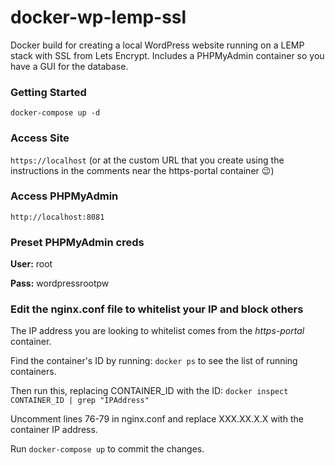 # docker-wp-lemp-ssl

Docker build for creating a local WordPress website running on a LEMP stack with SSL from Lets Encrypt. Includes a PHPMyAdmin container so you have a GUI for the database.

### Getting Started
``` docker-compose up -d ```

### Access Site
``` https://localhost ```
(or at the custom URL that you create using the instructions in the comments near the https-portal container :wink:)

### Access PHPMyAdmin
``` http://localhost:8081 ```

### Preset PHPMyAdmin creds
<p><b>User:</b> root</p>
<p><b>Pass:</b> wordpressrootpw</p>

### Edit the nginx.conf file to whitelist your IP and block others
The IP address you are looking to whitelist comes from the <i>https-portal</i> container.

Find the container's ID by running: ``` docker ps ``` to see the list of running containers.

Then run this, replacing CONTAINER_ID with the ID: ``` docker inspect CONTAINER_ID | grep "IPAddress" ```

Uncomment lines 76-79 in nginx.conf and replace XXX.XX.X.X with the container IP address.

Run ``` docker-compose up ``` to commit the changes.